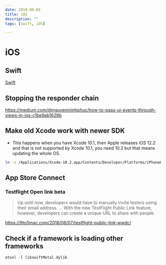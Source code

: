 ```yaml
---
date: 2019-06-01
title: iOS
description: ""
tags: [swift, iOS]

---
```



iOS
===

## Swift

[Swift](swift.md)

## Stopping the responder chain

https://medium.com/@nguyenminhphuc/how-to-pass-ui-events-through-views-in-ios-c1be9ab1626b

## Make old Xcode work with newer SDK

- This happens when you have Xcode 10.1, then Apple releases iOS 12.2 and that is not supported by Xcode 10.1, you need 10.2 but that means updating the whole OS.

```bash
ln -s /Applications/Xcode-10.2.app/Contents/Developer/Platforms/iPhoneOS.platform/DeviceSupport/12.2\ \(16E226\) /Applications/Xcode-10.1.app/Contents/Developer/Platforms/iPhoneOS.platform/DeviceSupport
```

## App Store Connect

### Testflight Open link beta

> Up until now, developers would have to manually invite testers using their email address. 
> ...
> With the new TestFlight Public Link feature, however, developers can create a unique URL to share with people.

https://9to5mac.com/2018/06/07/testflight-public-link-wwdc/

## Check if a framework is loading other frameworks

`otool -l libswiftMetal.dylib`